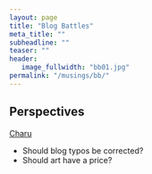 ```yaml
---
layout: page
title: "Blog Battles"
meta_title: ""
subheadline: ""
teaser: ""
header:
   image_fullwidth: "bb01.jpg"
permalink: "/musings/bb/"
---
```


## Perspectives 

[Charu](https://charuagrawal.com/thoughts/)

* Should blog typos be corrected?
* Should art have a price?
